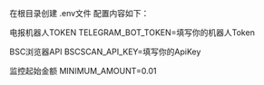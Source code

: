 在根目录创建  .env文件 配置内容如下：

电报机器人TOKEN
TELEGRAM_BOT_TOKEN=填写你的机器人Token

BSC浏览器API
BSCSCAN_API_KEY=填写你的ApiKey

监控起始金额
MINIMUM_AMOUNT=0.01
